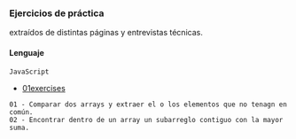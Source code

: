 
### Ejercicios de práctica
extraídos de distintas páginas y entrevistas técnicas.



#### Lenguaje

```
JavaScript 
```

- [01exercises](https://github.com/LuciaMeyer/practice/blob/main/exercises_random/01exercises.js)

```
01 - Comparar dos arrays y extraer el o los elementos que no tenagn en común.
02 - Encontrar dentro de un array un subarreglo contiguo con la mayor suma.
```


